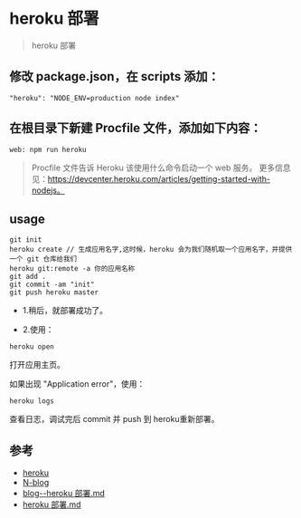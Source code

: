 #  heroku 部署

> heroku 部署

## 修改 package.json，在 scripts 添加：
```
"heroku": "NODE_ENV=production node index"
```

## 在根目录下新建 Procfile 文件，添加如下内容：

```
web: npm run heroku
```
>Procfile 文件告诉 Heroku 该使用什么命令启动一个 web 服务。
更多信息见：https://devcenter.heroku.com/articles/getting-started-with-nodejs。


## usage

```
git init
heroku create // 生成应用名字,这时候，heroku 会为我们随机取一个应用名字，并提供一个 git 仓库给我们
heroku git:remote -a 你的应用名称
git add .
git commit -am "init"
git push heroku master
```

- 1.稍后，就部署成功了。

- 2.使用：
```
heroku open
```
打开应用主页。

如果出现 "Application error"，使用：

```
heroku logs
```
查看日志，调试完后 commit 并 push 到 heroku重新部署。


## 参考
- [heroku](https://github.com/heroku)
- [N-blog](https://github.com/nswbmw/N-blog/blob/master/book/4.15%20%E9%83%A8%E7%BD%B2.md)
- [blog--heroku 部署.md](https://github.com/fairyly/mynodedemo/blob/myblog-pro/blog--heroku%20%E9%83%A8%E7%BD%B2.md)
- [heroku 部署.md](https://github.com/fairyly/html-demo/blob/gh-pages/heroku%20%E9%83%A8%E7%BD%B2.md)
